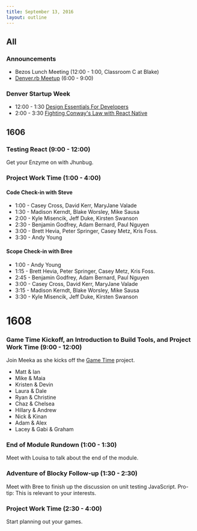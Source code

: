 ```yaml
---
title: September 13, 2016
layout: outline
---
```


## All

### Announcements

- Bezos Lunch Meeting (12:00 - 1:00, Classroom C at Blake)
- [Denver.rb Meetup](http://www.meetup.com/Denver-rb/) (6:00 - 9:00)

### Denver Startup Week

- 12:00 - 1:30 [Design Essentials For Developers](https://www.denverstartupweek.org/schedule/2098-design-essentials-for-developers)
- 2:00 - 3:30 [Fighting Conway's Law with React Native](https://www.denverstartupweek.org/schedule/1716-fighting-conway-s-law-with-react-native)

## 1606

### Testing React (9:00 - 12:00)

Get your Enzyme on with Jhunbug.

### Project Work Time (1:00 - 4:00)

#### Code Check-in with Steve

* 1:00 - Casey Cross, David Kerr, MaryJane Valade
* 1:30 - Madison Kerndt, Blake Worsley, Mike Sausa
* 2:00 - Kyle Misencik, Jeff Duke, Kirsten Swanson
* 2:30 - Benjamin Godfrey, Adam Bernard, Paul Nguyen
* 3:00 - Brett Hevia, Peter Springer, Casey Metz, Kris Foss.
* 3:30 - Andy Young

#### Scope Check-in with Bree

* 1:00 - Andy Young
* 1:15 - Brett Hevia, Peter Springer, Casey Metz, Kris Foss.
* 2:45 - Benjamin Godfrey, Adam Bernard, Paul Nguyen
* 3:00 - Casey Cross, David Kerr, MaryJane Valade
* 3:15 - Madison Kerndt, Blake Worsley, Mike Sausa
* 3:30 - Kyle Misencik, Jeff Duke, Kirsten Swanson

# 1608

### Game Time Kickoff, an Introduction to Build Tools, and Project Work Time (9:00 - 12:00)

Join Meeka as she kicks off the [Game Time](/projects/game-time.html) project.

- Matt & Ian
- Mike & Maia
- Kristen & Devin
- Laura & Dale
- Ryan & Christine
- Chaz & Chelsea
- Hillary & Andrew
- Nick & Kinan
- Adam & Alex
- Lacey & Gabi & Graham

### End of Module Rundown (1:00 - 1:30)

Meet with Louisa to talk about the end of the module.

### Adventure of Blocky Follow-up (1:30 - 2:30)

Meet with Bree to finish up the discussion on unit testing JavaScript. Pro-tip: This is relevant to your interests.

### Project Work Time (2:30 - 4:00)

Start planning out your games.
